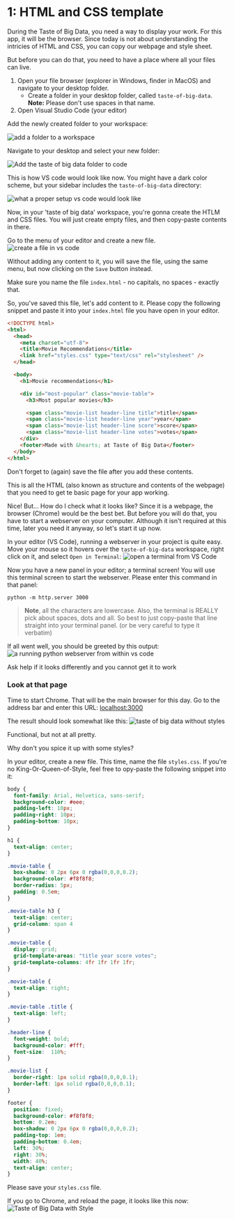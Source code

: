 # 1: HTML and CSS template

During the Taste of Big Data, you need a way to display your work. For this app, it will be the browser. Since today is not about understanding the intricies of HTML and CSS, you can copy our webpage and style sheet.

But before you can do that, you need to have a place where all your files can live.
1. Open your file browser (explorer in Windows, finder in MacOS) and navigate to your desktop folder.
    * Create a folder in your desktop folder, called `taste-of-big-data`. **Note:** Please don't use spaces in that name.
2. Open Visual Studio Code (your editor)

Add the newly created folder to your workspace:

![add a folder to a workspace](http://cd.sseu.re/Add-folder-to-workspace-code.png)

Navigate to your desktop and select your new folder:

![Add the taste of big data folder to code](http://cd.sseu.re/Add-taste-of-big-data-to-code.png)

This is how VS code would look like now. You might have a dark color scheme, but your sidebar includes the `taste-of-big-data` directory:

![what a proper setup vs code would look like](http://cd.sseu.re/Code-resulting-view-no-documents-open.png)

Now, in your 'taste of big data' workspace, you're gonna create the HTLM and CSS files. You will just create empty files, and then copy-paste contents in there.

Go to the menu of your editor and create a new file.
![create a file in vs code](http://cd.sseu.re/code-create-a-new-file.png)

Without adding any content to it, you will save the file, using the same menu, but now clicking on the `Save` button instead.

Make sure you name the file `index.html` - no capitals, no spaces - exactly that.

So, you've saved this file, let's add content to it. Please copy the following snippet and paste it into your `index.html` file you have open in your editor.

```html
<!DOCTYPE html>
<html>
  <head>
    <meta charset="utf-8">
    <title>Movie Recommendations</title>
    <link href="styles.css" type="text/css" rel="stylesheet" />
  </head>

  <body>
    <h1>Movie recommendations</h1>

    <div id="most-popular" class="movie-table">
      <h3>Most popular movies</h3>

      <span class="movie-list header-line title">title</span>
      <span class="movie-list header-line year">year</span>
      <span class="movie-list header-line score">score</span>
      <span class="movie-list header-line votes">votes</span>
    </div>
    <footer>Made with &hearts; at Taste of Big Data</footer>
  </body>
</html>
```
Don't forget to (again) save the file after you add these contents.

This is all the HTML (also known as structure and contents of the webpage) that you need to get te basic page for your app working.

Nice! But... How do I check what it looks like? Since it is a webpage, the browser (Chrome) would be the best bet. But before you will do that, you have to start a webserver on your computer. Although it isn't required at this time, later you need it anyway, so let's start it up now.

In your editor (VS Code), running a webserver in your project is quite easy. Move your mouse so it hovers over the `taste-of-big-data` workspace, right click on it, and select `Open in Terminal`:
![open a terminal from VS Code](http://cd.sseu.re/open-terminal-from-vs-code.png)

Now you have a new panel in your editor; a terminal screen! You will use this terminal screen to start the webserver. Please enter this command in that panel:
```terminal
python -m http.server 3000
```

> **Note**, all the characters are lowercase. Also, the terminal is REALLY pick about spaces, dots and all. So best to just copy-paste that line straight into your terminal panel. (or be very careful to type it verbatim)

If all went well, you should be greeted by this output:
![a running python webserver from within vs code](http://cd.sseu.re/python-webserver-from-within-vs-code.png)

Ask help if it looks differently and you cannot get it to work

### Look at that page
Time to start Chrome. That will be the main browser for this day. Go to the address bar and enter this URL: [localhost:3000](http://localhost:3000)

The result should look somewhat like this:
![taste of big data without styles](http://cd.sseu.re/taste-of-big-data-without-styles.png)

Functional, but not at all pretty.

Why don't you spice it up with some styles?

In your editor, create a new file. This time, name the file `styles.css`.
If you're no King-Or-Queen-of-Style, feel free to opy-paste the following snippet into it:
```css
body {
  font-family: Arial, Helvetica, sans-serif;
  background-color: #eee;
  padding-left: 10px;
  padding-right: 10px;
  padding-bottom: 10px;
}

h1 {
  text-align: center;
}

.movie-table {
  box-shadow: 0 2px 6px 0 rgba(0,0,0,0.2);
  background-color: #f8f8f8;
  border-radius: 5px;
  padding: 0.5em;
}

.movie-table h3 {
  text-align: center;
  grid-column: span 4
}

.movie-table {
  display: grid;
  grid-template-areas: "title year score votes";
  grid-template-columns: 4fr 1fr 1fr 1fr;
}

.movie-table {
  text-align: right;
}

.movie-table .title {
  text-align: left;
}

.header-line {
  font-weight: bold;
  background-color: #fff;
  font-size:  110%;
}

.movie-list {
  border-right: 1px solid rgba(0,0,0,0.1);
  border-left: 1px solid rgba(0,0,0,0.1);
}

footer {
  position: fixed;
  background-color: #f8f8f8;
  bottom: 0.2em;
  box-shadow: 0 2px 6px 0 rgba(0,0,0,0.2);
  padding-top: 1em;
  padding-bottom: 0.4em;
  left: 30%;
  right: 30%;
  width: 40%;
  text-align: center;
}

```
Please save your `styles.css` file.

If you go to Chrome, and reload the page, it looks like this now:
![Taste of Big Data with Style](http://cd.sseu.re/Taste-of-Big-Data-with-style.png)

